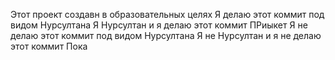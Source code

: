 Этот проект создавн в образовательных целях
Я делаю этот коммит под видом Нурсултана
Я Нурсултан и я делаю этот коммит
ПРиыкет
Я не делаю этот коммит под видом Нурсултана
Я не Нурсултан и я не делаю этот коммит
Пока

